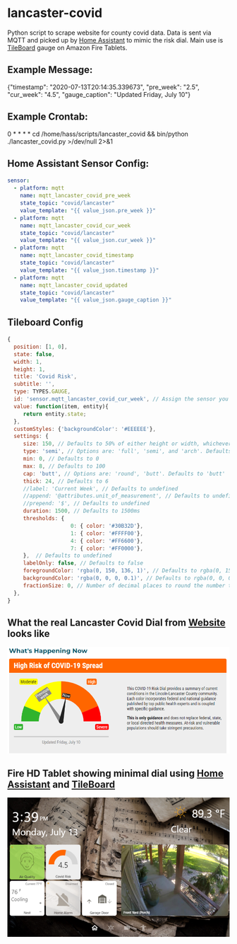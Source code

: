 # lancaster-covid
Python script to scrape website for county covid data. Data is sent via MQTT and picked up by [Home Assistant](https://home-assistant.io) to mimic the risk dial. Main use is [TileBoard](https://community.home-assistant.io/t/tileboard-new-dashboard-for-homeassistant/57173) gauge on Amazon Fire Tablets.  

## Example Message:  
{"timestamp": "2020-07-13T20:14:35.339673", "pre_week": "2.5", "cur_week": "4.5", "gauge_caption": "Updated Friday, July 10"}  

## Example Crontab:  
0 * * * * cd /home/hass/scripts/lancaster_covid && bin/python ./lancaster_covid.py >/dev/null 2>&1

## Home Assistant Sensor Config:  
``` yaml
sensor:
  - platform: mqtt
    name: mqtt_lancaster_covid_pre_week
    state_topic: "covid/lancaster"
    value_template: "{{ value_json.pre_week }}"
  - platform: mqtt
    name: mqtt_lancaster_covid_cur_week
    state_topic: "covid/lancaster"
    value_template: "{{ value_json.cur_week }}"
  - platform: mqtt
    name: mqtt_lancaster_covid_timestamp
    state_topic: "covid/lancaster"
    value_template: "{{ value_json.timestamp }}"
  - platform: mqtt
    name: mqtt_lancaster_covid_updated
    state_topic: "covid/lancaster"
    value_template: "{{ value_json.gauge_caption }}"
 ```
 
 ## Tileboard Config
 ```javascript
 {
   position: [1, 0],
   state: false,
   width: 1,
   height: 1,
   title: 'Covid Risk',
   subtitle: '',
   type: TYPES.GAUGE,
   id: 'sensor.mqtt_lancaster_covid_cur_week', // Assign the sensor you want to display on the gauge
   value: function(item, entity){
      return entity.state;
   },
   customStyles: {'backgroundColor': '#EEEEEE'},
   settings: {
      size: 150, // Defaults to 50% of either height or width, whichever is smaller
      type: 'semi', // Options are: 'full', 'semi', and 'arch'. Defaults to 'full'
      min: 0, // Defaults to 0
      max: 8, // Defaults to 100
      cap: 'butt', // Options are: 'round', 'butt'. Defaults to 'butt'
      thick: 24, // Defaults to 6
      //label: 'Current Week', // Defaults to undefined
      //append: '@attributes.unit_of_measurement', // Defaults to undefined
      //prepend: '$', // Defaults to undefined
      duration: 1500, // Defaults to 1500ms
      thresholds: {
                     0: { color: '#30B32D'},
                     1: { color: '#FFFF00'},
                     4: { color: '#FF6600'},
                     7: { color: '#FF0000'},
      },  // Defaults to undefined
      labelOnly: false, // Defaults to false
      foregroundColor: 'rgba(0, 150, 136, 1)', // Defaults to rgba(0, 150, 136, 1)
      backgroundColor: 'rgba(0, 0, 0, 0.1)', // Defaults to rgba(0, 0, 0, 0.1)
      fractionSize: 0, // Number of decimal places to round the number to. Defaults to current locale formatting
   },
}
``` 

## What the real Lancaster Covid Dial from [Website](https://www.lincoln.ne.gov/city/covid19/) looks like
![Image of Lancaster Covid Dial](/images/lancaster_covid_dial.png)

## Fire HD Tablet showing minimal dial using [Home Assistant](https://home-assistant.io) and [TileBoard](https://community.home-assistant.io/t/tileboard-new-dashboard-for-homeassistant/57173)
![Image of Fire HD 8](/images/fire_hd8.png)

